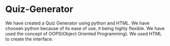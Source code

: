 # Quiz-Generator
We have created a Quiz Generator using python and HTML. We have choosen python because of its ease of use, it being highly flexible. We have used the concept of OOPS(Object Oriented Programming). We used HTML to create the interface.
